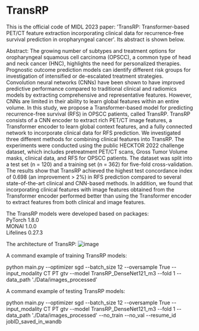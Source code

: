 # TransRP

This is the official code of MIDL 2023 paper: 'TransRP: Transformer-based PET/CT feature extraction incorporating clinical data for recurrence-free survival prediction in oropharyngeal cancer'. Its abstract is shown below.

Abstract:
The growing number of subtypes and treatment options for oropharyngeal squamous cell carcinoma (OPSCC), a common type of head and neck cancer (HNC), highlights the need for personalized therapies. Prognostic outcome prediction models can identify different risk groups for investigation of intensified or de-escalated treatment strategies. Convolution neural networks (CNNs) have been shown to have improved predictive performance compared to traditional clinical and radiomics models by extracting comprehensive and representative features. However, CNNs are limited in their ability to learn global features within an entire volume. In this study, we propose a Transformer-based model for predicting recurrence-free survival (RFS) in OPSCC patients, called TransRP. TransRP consists of a CNN encoder to extract rich PET/CT image features, a Transformer encoder to learn global context features, and a fully connected network to incorporate clinical data for RFS prediction. We investigated three different methods for combining clinical features into TransRP. The experiments were conducted using the public HECKTOR 2022 challenge dataset, which includes pretreatment PET/CT scans, Gross Tumor Volume masks, clinical data, and RFS for OPSCC patients. The dataset was split into a test set (n = 120) and a training set (n = 362) for five-fold cross-validation. The results show that TransRP achieved the highest test concordance index of 0.698 (an improvement > 2%) in RFS prediction compared to several state-of-the-art clinical and CNN-based methods. In addition, we found that incorporating clinical features with image features obtained from the Transformer encoder performed better than using the Transformer encoder to extract features from both clinical and image features. 

The TransRP models were developed based on packages:<br>
PyTorch 1.8.0<br>
MONAI 1.0.0<br>
Lifelines 0.27.3<br>


The architecture of TransRP:
![image](https://user-images.githubusercontent.com/86932526/228285207-3acf0560-a547-41dd-89b7-aba1c94bdf2c.png)

A command example of training TransRP models:

python main.py --optimizer sgd  --batch_size 12  --oversample True --input_modality CT PT gtv --model TransRP_DenseNet121_m3 --fold 1 --data_path './Data/images_processed'


A command example of testing TransRP models:

python main.py --optimizer sgd  --batch_size 12  --oversample True --input_modality CT PT gtv --model TransRP_DenseNet121_m3 --fold 1 --data_path './Data/images_processed' --no_train --no_val --resume_id jobID_saved_in_wandb
